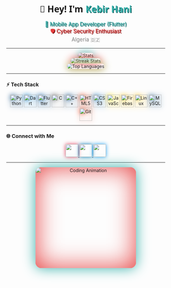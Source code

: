 <h1 align="center" style="font-family: 'Segoe UI', sans-serif; font-weight: 700;">
  👋 Hey! I'm <span style="color:#38b2ac; text-shadow: 2px 2px #0f5c5c;">Kebir Hani</span>
</h1>

<p align="center" style="font-size:1.2em;">
  <span style="color:#38b2ac; text-shadow: 2px 2px #0f5c5c;">🚀 Mobile App Developer (Flutter)</span><br/>
  <span style="color:#e53e3e; text-shadow: 2px 2px #720505;">🛡️ Cyber Security Enthusiast</span><br/>
  <span style="color:#808080;">Algeria 🇩🇿</span>
</p>

---

<div align="center">
  <img src="https://github-readme-stats.vercel.app/api?username=0xPr0f3ss0r&theme=vue-dark&show_icons=true&hide_border=false&count_private=true" alt="Stats" style="border-radius:20px; box-shadow:0 0 25px #38b2ac;"/>
  <br />
  <img src="https://github-readme-streak-stats.herokuapp.com/?user=0xPr0f3ss0r&theme=vue-dark&hide_border=false" alt="Streak Stats" style="border-radius:20px; box-shadow:0 0 25px #e53e3e;"/>
  <br />
  <img src="https://github-readme-stats.vercel.app/api/top-langs/?username=0xPr0f3ss0r&theme=vue-dark&show_icons=true&hide_border=false&layout=compact" alt="Top Languages" style="border-radius:20px; box-shadow:0 0 25px #a89e3b;"/>
</div>

---

### ⚡ Tech Stack

<div align="center">
  <img src="https://cdn.jsdelivr.net/gh/devicons/devicon/icons/python/python-original.svg" height="40" alt="Python" style="filter: drop-shadow(0 0 8px #306998);" />
  <img src="https://cdn.jsdelivr.net/gh/devicons/devicon/icons/dart/dart-original.svg" height="40" alt="Dart" style="filter: drop-shadow(0 0 8px #0175C2);" />
  <img src="https://cdn.jsdelivr.net/gh/devicons/devicon/icons/flutter/flutter-original.svg" height="40" alt="Flutter" style="filter: drop-shadow(0 0 8px #02569B);" />
  <img src="https://cdn.jsdelivr.net/gh/devicons/devicon/icons/c/c-original.svg" height="40" alt="C" style="filter: drop-shadow(0 0 8px #555555);" />
  <img src="https://cdn.jsdelivr.net/gh/devicons/devicon/icons/cplusplus/cplusplus-original.svg" height="40" alt="C++" style="filter: drop-shadow(0 0 8px #004482);" />
  <img src="https://cdn.jsdelivr.net/gh/devicons/devicon/icons/html5/html5-original.svg" height="40" alt="HTML5" style="filter: drop-shadow(0 0 8px #E44D26);" />
  <img src="https://cdn.jsdelivr.net/gh/devicons/devicon/icons/css3/css3-original.svg" height="40" alt="CSS3" style="filter: drop-shadow(0 0 8px #1572B6);" />
  <img src="https://cdn.jsdelivr.net/gh/devicons/devicon/icons/javascript/javascript-original.svg" height="40" alt="JavaScript" style="filter: drop-shadow(0 0 8px #F7DF1E);" />
  <img src="https://cdn.jsdelivr.net/gh/devicons/devicon/icons/firebase/firebase-plain.svg" height="40" alt="Firebase" style="filter: drop-shadow(0 0 8px #FFCA28);" />
  <img src="https://cdn.jsdelivr.net/gh/devicons/devicon/icons/linux/linux-original.svg" height="40" alt="Linux" style="filter: drop-shadow(0 0 8px #FCC624);" />
  <img src="https://cdn.jsdelivr.net/gh/devicons/devicon/icons/mysql/mysql-original.svg" height="40" alt="MySQL" style="filter: drop-shadow(0 0 8px #4479A1);" />
  <img src="https://cdn.jsdelivr.net/gh/devicons/devicon/icons/git/git-original.svg" height="40" alt="Git" style="filter: drop-shadow(0 0 8px #F34F29);" />
</div>

---

### 🌐 Connect with Me

<div align="center">
  <a href="https://www.instagram.com/hani_____kr_/?utm_source=ig_web_button_share_sheet" target="_blank">
    <img src="https://img.shields.io/static/v1?message=Instagram&logo=instagram&label=&color=E4405F&logoColor=white&labelColor=&style=for-the-badge" height="40" style="box-shadow: 0 0 12px #E4405F;"/>
  </a>
  <a href="https://www.linkedin.com/in/kebir-hani" target="_blank">
    <img src="https://img.shields.io/static/v1?message=LinkedIn&logo=linkedin&label=&color=0077B5&logoColor=white&labelColor=&style=for-the-badge" height="40" style="box-shadow: 0 0 12px #0077B5;"/>
  </a>
  <a href="https://x.com/0xM4G1sT3r" target="_blank">
    <img src="https://img.shields.io/static/v1?message=Twitter&logo=twitter&label=&color=1DA1F2&logoColor=white&labelColor=&style=for-the-badge" height="40" style="box-shadow: 0 0 12px #1DA1F2;"/>
  </a>
</div>

---

<div align="center">
  <img height="320" src="https://media.giphy.com/media/6xE1FNcorRInS/giphy.gif?cid=ecf05e479acyjtzvpfmb1ccw8127o5xkh1hl99jw1vmsbz3z&ep=v1_gifs_related&rid=giphy.gif&ct=g" alt="Coding Animation" style="border-radius:20px; box-shadow: 0 0 40px #38b2ac, 0 0 80px #e53e3e inset;">
</div>
